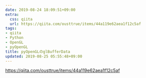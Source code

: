```yaml
---
date: 2019-08-24 18:09:51+09:00
extra:
  css: qiita
  url: https://qiita.com/ousttrue/items/44a119e62aea1f12c5af
tags:
- qiita
- Python
- OpenGL
- pyOpenGL
title: pyOpenGLのglBufferData
updated: 2019-08-25 05:55:48+09:00
---
```


<https://qiita.com/ousttrue/items/44a119e62aea1f12c5af>
